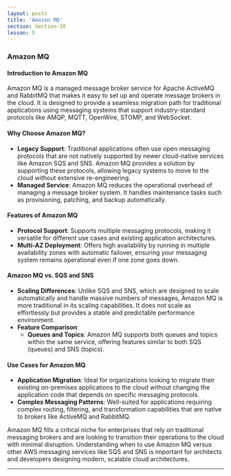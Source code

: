 ```yaml
---
layout: posts
title: 'Amazon MQ'
section: Section-10
lesson: 5
---
```


### Amazon MQ

#### Introduction to Amazon MQ

Amazon MQ is a managed message broker service for Apache ActiveMQ and RabbitMQ that makes it easy to set up and operate message brokers in the cloud. It is designed to provide a seamless migration path for traditional applications using messaging systems that support industry-standard protocols like AMQP, MQTT, OpenWire, STOMP, and WebSocket.

<!-- pagebreak -->

#### Why Choose Amazon MQ?

- **Legacy Support**: Traditional applications often use open messaging protocols that are not natively supported by newer cloud-native services like Amazon SQS and SNS. Amazon MQ provides a solution by supporting these protocols, allowing legacy systems to move to the cloud without extensive re-engineering.
- **Managed Service**: Amazon MQ reduces the operational overhead of managing a message broker system. It handles maintenance tasks such as provisioning, patching, and backup automatically.

<!-- pagebreak -->

#### Features of Amazon MQ

- **Protocol Support**: Supports multiple messaging protocols, making it versatile for different use cases and existing application architectures.
- **Multi-AZ Deployment**: Offers high availability by running in multiple availability zones with automatic failover, ensuring your messaging system remains operational even if one zone goes down.

<!-- pagebreak -->

#### Amazon MQ vs. SQS and SNS

- **Scaling Differences**: Unlike SQS and SNS, which are designed to scale automatically and handle massive numbers of messages, Amazon MQ is more traditional in its scaling capabilities. It does not scale as effortlessly but provides a stable and predictable performance environment.
- **Feature Comparison**:
  - **Queues and Topics**: Amazon MQ supports both queues and topics within the same service, offering features similar to both SQS (queues) and SNS (topics).

<!-- pagebreak -->

#### Use Cases for Amazon MQ

- **Application Migration**: Ideal for organizations looking to migrate their existing on-premises applications to the cloud without changing the application code that depends on specific messaging protocols.
- **Complex Messaging Patterns**: Well-suited for applications requiring complex routing, filtering, and transformation capabilities that are native to brokers like ActiveMQ and RabbitMQ.

Amazon MQ fills a critical niche for enterprises that rely on traditional messaging brokers and are looking to transition their operations to the cloud with minimal disruption. Understanding when to use Amazon MQ versus other AWS messaging services like SQS and SNS is important for architects and developers designing modern, scalable cloud architectures.

---
